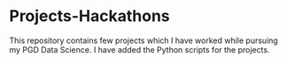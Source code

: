 # Projects-Hackathons
This repository contains few projects which I have worked while pursuing my PGD Data Science. 
I have added the Python scripts for the projects.
